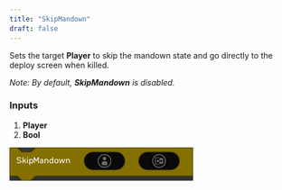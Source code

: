 ```yaml
---
title: "SkipMandown"
draft: false
---
```

Sets the target **Player** to skip the mandown state and go directly to the deploy screen when killed.  
  
_Note: By default, **SkipMandown** is disabled._
### Inputs
1. **Player**
2. **Bool**

![SkipMandown](https://raw.githubusercontent.com/battlefield-portal-community/Image-CDN/main/portal_blocks/SkipMandown.png)